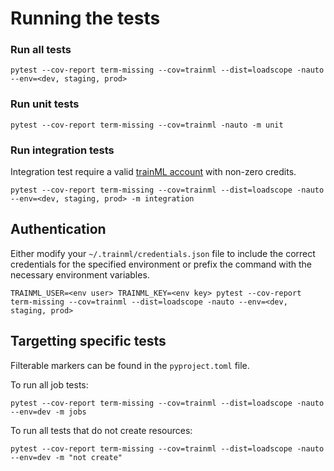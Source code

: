 # Running the tests

### Run all tests

```
pytest --cov-report term-missing --cov=trainml --dist=loadscope -nauto --env=<dev, staging, prod>
```

### Run unit tests

```
pytest --cov-report term-missing --cov=trainml -nauto -m unit
```

### Run integration tests

Integration test require a valid [trainML account](https://app.trainml.ai) with non-zero credits.

```
pytest --cov-report term-missing --cov=trainml --dist=loadscope -nauto --env=<dev, staging, prod> -m integration
```

## Authentication

Either modify your `~/.trainml/credentials.json` file to include the correct credentials for the specified environment or prefix the command with the necessary environment variables.

```
TRAINML_USER=<env user> TRAINML_KEY=<env key> pytest --cov-report term-missing --cov=trainml --dist=loadscope -nauto --env=<dev, staging, prod>
```

## Targetting specific tests

Filterable markers can be found in the `pyproject.toml` file.

To run all job tests:

```
pytest --cov-report term-missing --cov=trainml --dist=loadscope -nauto --env=dev -m jobs
```

To run all tests that do not create resources:

```
pytest --cov-report term-missing --cov=trainml --dist=loadscope -nauto --env=dev -m "not create"
```
